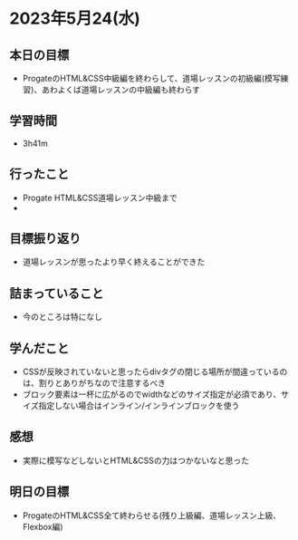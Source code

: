 # 2023年5月24(水)

## 本日の目標
- ProgateのHTML&CSS中級編を終わらして、道場レッスンの初級編(模写練習)、あわよくば道場レッスンの中級編も終わらす

## 学習時間
- 3h41m

## 行ったこと
- Progate HTML&CSS道場レッスン中級まで
- 
   
## 目標振り返り
- 道場レッスンが思ったより早く終えることができた

## 詰まっていること
- 今のところは特になし

## 学んだこと
- CSSが反映されていないと思ったらdivタグの閉じる場所が間違っているのは、割りとありがちなので注意するべき
- ブロック要素は一杯に広がるのでwidthなどのサイズ指定が必須であり、サイズ指定しない場合はインライン/インラインブロックを使う

## 感想
- 実際に模写などしないとHTML&CSSの力はつかないなと思った

## 明日の目標
- ProgateのHTML&CSS全て終わらせる(残り上級編、道場レッスン上級、Flexbox編)